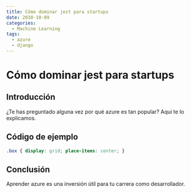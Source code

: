 ```yaml
---
title: Cómo dominar jest para startups
date: 2030-10-09
categories:
  - Machine Learning
tags:
  - azure
  - django
---
```


# Cómo dominar jest para startups

## Introducción

¿Te has preguntado alguna vez por qué azure es tan popular? Aquí te lo explicamos.

## Código de ejemplo

```css
.box { display: grid; place-items: center; }
```

## Conclusión

Aprender azure es una inversión útil para tu carrera como desarrollador.